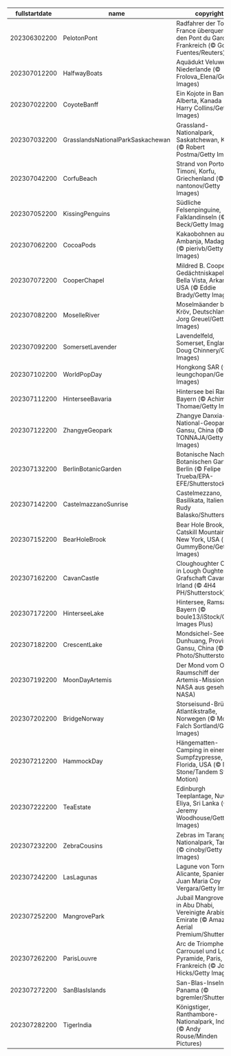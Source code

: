 |fullstartdate|name|copyright|title|image|
|--|--|--|--|--|
202306302200|PelotonPont|Radfahrer der Tour de France überqueren den Pont du Gard, Frankreich (© Gonzalo Fuentes/Reuters)|Bereit für den Grand Départ?|![](/de-DE/2023/07/202306302200PelotonPont.jpg)|
202307012200|HalfwayBoats|Aquädukt Veluwemeer, Niederlande (© Frolova_Elena/Getty Images)|Halbzeit: Wir sind auf Kurs|![](/de-DE/2023/07/202307012200HalfwayBoats.jpg)|
202307022200|CoyoteBanff|Ein Kojote in Banff, Alberta, Kanada  (© Harry Collins/Getty Images)|Hundstage des Sommers|![](/de-DE/2023/07/202307022200CoyoteBanff.jpg)|
202307032200|GrasslandsNationalParkSaskachewan|Grassland-Nationalpark, Saskatchewan, Kanada (© Robert Postma/Getty Images)|Das Gras ist auf der anderen Seite viel grüner|![](/de-DE/2023/07/202307032200GrasslandsNationalParkSaskachewan.jpg)|
202307042200|CorfuBeach|Strand von Porto Timoni, Korfu, Griechenland (© nantonov/Getty Images)|Wählen Sie Ihr Paradies|![](/de-DE/2023/07/202307042200CorfuBeach.jpg)|
202307052200|KissingPenguins|Südliche Felsenpinguine, Falklandinseln (© Tony Beck/Getty Images)|Küssende Pinguine|![](/de-DE/2023/07/202307052200KissingPenguins.jpg)|
202307062200|CocoaPods|Kakaobohnen aus Ambanja, Madagaskar (© pierivb/Getty Images)|Die Lieblingsfrucht eines Schokoladenliebhabers|![](/de-DE/2023/07/202307062200CocoaPods.jpg)|
202307072200|CooperChapel|Mildred B. Cooper Gedächtniskapelle, Bella Vista, Arkansas, USA (© Eddie Brady/Getty Images)|Heiligtum unter den Bäumen|![](/de-DE/2023/07/202307072200CooperChapel.jpg)|
202307082200|MoselleRiver|Moselmäander bei Kröv, Deutschland (© Jorg Greuel/Getty Images)|Wie in einem Märchen|![](/de-DE/2023/07/202307082200MoselleRiver.jpg)|
202307092200|SomersetLavender|Lavendelfeld, Somerset, England (© Doug Chinnery/Getty Images)|Lavendelfelder|![](/de-DE/2023/07/202307092200SomersetLavender.jpg)|
202307102200|WorldPopDay|Hongkong SAR (© leungchopan/Getty Images)|Menschenmeer|![](/de-DE/2023/07/202307102200WorldPopDay.jpg)|
202307112200|HinterseeBavaria|Hintersee bei Ramsau, Bayern (© Achim Thomae/Getty Images)|Boote, Berge und Bäume|![](/de-DE/2023/07/202307112200HinterseeBavaria.jpg)|
202307122200|ZhangyeGeopark|Zhangye Danxia-National-Geopark, Gansu, China (© TONNAJA/Getty Images)|Über einen felsigen Regenbogen laufen|![](/de-DE/2023/07/202307122200ZhangyeGeopark.jpg)|
202307132200|BerlinBotanicGarden|Botanische Nacht im Botanischen Garten, Berlin (© Felipe Trueba/EPA-EFE/Shutterstock)|Botanischer Palast|![](/de-DE/2023/07/202307132200BerlinBotanicGarden.jpg)|
202307142200|CastelmazzanoSunrise|Castelmezzano, Basilikata, Italien (© Rudy Balasko/Shutterstock)|Italienische Postkartenidylle|![](/de-DE/2023/07/202307142200CastelmazzanoSunrise.jpg)|
202307152200|BearHoleBrook|Bear Hole Brook, Catskill Mountains, New York, USA (© GummyBone/Getty Images)|Ein Spaziergang im Wald gefällig?|![](/de-DE/2023/07/202307152200BearHoleBrook.jpg)|
202307162200|CavanCastle|Cloughoughter Castle in Lough Oughter, Grafschaft Cavan, Irland (© 4H4 PH/Shutterstock)|Eine Burg mitten in einem See|![](/de-DE/2023/07/202307162200CavanCastle.jpg)|
202307172200|HinterseeLake|Hintersee, Ramsau, Bayern (© boule13/iStock/Getty Images Plus)|Die magische Kunst der Natur|![](/de-DE/2023/07/202307172200HinterseeLake.jpg)|
202307182200|CrescentLake|Mondsichel-See bei Dunhuang, Provinz Gansu, China (© R7 Photo/Shutterstock)|Dieser See ist keine Fata Morgana|![](/de-DE/2023/07/202307182200CrescentLake.jpg)|
202307192200|MoonDayArtemis|Der Mond vom Orion-Raumschiff der Artemis-Mission der NASA aus gesehen (© NASA)|Wir feiern unseren nahen Mondnachbarn|![](/de-DE/2023/07/202307192200MoonDayArtemis.jpg)|
202307202200|BridgeNorway|Storseisund-Brücke, Atlantikstraße, Norwegen (© Morten Falch Sortland/Getty Images)|Eine Straße über den Atlantik?|![](/de-DE/2023/07/202307202200BridgeNorway.jpg)|
202307212200|HammockDay|Hängematten-Camping in einer Sumpfzypresse, Florida, USA (© Mac Stone/Tandem Stills + Motion)|Mal abhängen?|![](/de-DE/2023/07/202307212200HammockDay.jpg)|
202307222200|TeaEstate|Edinburgh Teeplantage, Nuwara Eliya, Sri Lanka (© Jeremy Woodhouse/Getty Images)|Der Tee ist das Ziel|![](/de-DE/2023/07/202307222200TeaEstate.jpg)|
202307232200|ZebraCousins|Zebras im Tarangire-Nationalpark, Tansania (© cinoby/Getty Images)|Ein Tag für Cousins und Cousinen aller Art|![](/de-DE/2023/07/202307232200ZebraCousins.jpg)|
202307242200|LasLagunas|Lagune von Torrevieja, Alicante, Spanien (© Juan Maria Coy Vergara/Getty Images)|Rosa, rosa, rosa ist alles, was ich sehe|![](/de-DE/2023/07/202307242200LasLagunas.jpg)|
202307252200|MangrovePark|Jubail Mangrovenpark in Abu Dhabi, Vereinigte Arabische Emirate  (© Amazing Aerial Premium/Shutterstock)|Halophyten, soweit das Auge reicht|![](/de-DE/2023/07/202307252200MangrovePark.jpg)|
202307262200|ParisLouvre|Arc de Triomphe du Carrousel und Louvre-Pyramide, Paris, Frankreich (© Jon Hicks/Getty Images)|Triumphierende Pose|![](/de-DE/2023/07/202307262200ParisLouvre.jpg)|
202307272200|SanBlasIslands|San-Blas-Inseln, Panama (© bgremler/Shutterstock)|Meer, Meer und mehr?|![](/de-DE/2023/07/202307272200SanBlasIslands.jpg)|
202307282200|TigerIndia|Königstiger, Ranthambore-Nationalpark, Indien (© Andy Rouse/Minden Pictures)|Streifen in Sicht|![](/de-DE/2023/07/202307282200TigerIndia.jpg)|
